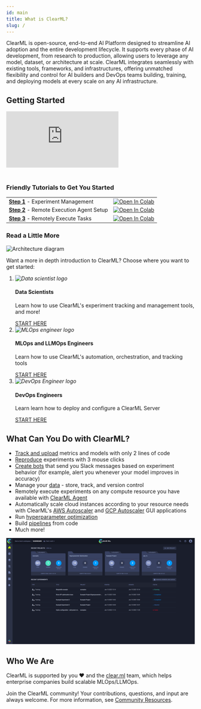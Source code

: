 ```yaml
---
id: main
title: What is ClearML?
slug: /
---
```


ClearML is open-source, end-to-end AI Platform designed to streamline AI adoption and the entire development lifecycle. 
It supports every phase of AI development, from research to production, allowing users to 
leverage any model, dataset, or architecture at scale. ClearML integrates seamlessly with existing tools, 
frameworks, and infrastructures, offering unmatched flexibility and control for AI builders and DevOps teams building, 
training, and deploying models at every scale on any AI infrastructure.


## Getting Started

<div class="vid">
<iframe style={{position: 'absolute', top: '0', left: '0', bottom: '0', right: '0', width: '100%', height: '100%'}} 
        src="https://www.youtube.com/embed/s3k9ntmQmD4" 
        title="YouTube video player" 
        frameborder="0" 
        allow="accelerometer; autoplay; clipboard-write; encrypted-media; gyroscope; picture-in-picture; fullscreen" 
        allowfullscreen>
</iframe>
</div>

<br/>
    



###  Friendly Tutorials to Get You Started

<div className="tbl-1">

<table>
<tbody>
  <tr>
    <td><a href="https://github.com/allegroai/clearml/blob/master/docs/tutorials/Getting_Started_1_Experiment_Management.ipynb"><b>Step 1</b></a> - Experiment Management</td>
    <td className="align-center"><a className="no-ext-icon" target="_blank" href="https://colab.research.google.com/github/allegroai/clearml/blob/master/docs/tutorials/Getting_Started_1_Experiment_Management.ipynb">
  <img src="https://colab.research.google.com/assets/colab-badge.svg" alt="Open In Colab"/>
</a></td>
  </tr>
  <tr>
    <td><a href="https://github.com/allegroai/clearml/blob/master/docs/tutorials/Getting_Started_2_Setting_Up_Agent.ipynb"><b>Step 2</b></a> - Remote Execution Agent Setup</td>
    <td className="align-center"><a className="no-ext-icon" target="_blank" href="https://colab.research.google.com/github/allegroai/clearml/blob/master/docs/tutorials/Getting_Started_2_Setting_Up_Agent.ipynb">
  <img src="https://colab.research.google.com/assets/colab-badge.svg" alt="Open In Colab"/>
</a></td>
  </tr>
  <tr>
    <td><a href="https://github.com/allegroai/clearml/blob/master/docs/tutorials/Getting_Started_3_Remote_Execution.ipynb"><b>Step 3</b></a> - Remotely Execute Tasks</td>
    <td className="align-center"><a className="no-ext-icon" target="_blank" href="https://colab.research.google.com/github/allegroai/clearml/blob/master/docs/tutorials/Getting_Started_3_Remote_Execution.ipynb">
  <img src="https://colab.research.google.com/assets/colab-badge.svg" alt="Open In Colab"/>
</a></td>
  </tr>
</tbody>
</table>

</div>


### Read a Little More

<div class="max-w-75 align-center">

![Architecture diagram](../img/clearml_architecture.png)

</div>

Want a more in depth introduction to ClearML? Choose where you want to get started: 


<div class="cml-card">
    <ol>
        <li>
            <i>
                <img src="/docs/latest/icons/ico-data-scientist.svg" alt="Data scientist logo" />
            </i>
            <h4>Data Scientists</h4>
            <p>Learn how to use ClearML's experiment tracking and management tools, and more!</p>
            <span class="btn-link">
                <a href="getting_started/ds/ds_first_steps">START HERE</a>
            </span>
        </li>
        <li>
            <i>
                <img src="/docs/latest/icons/ico-mlops-engineer.svg" alt="MLOps engineer logo" />
            </i>
            <h4>MLOps and LLMOps Engineers</h4>
            <p>Learn how to use ClearML's automation, orchestration, and tracking tools</p>
            <span class="btn-link">
                <a href="getting_started/mlops/mlops_first_steps">START HERE</a>
            </span>
        </li>
        <li>
            <i>
                <img src="/docs/latest/icons/ico-devops-engineer.svg" alt="DevOps Engineer logo" />
            </i>
            <h4>DevOps Engineers</h4>
            <p>Learn learn how to deploy and configure a ClearML Server</p>
            <span class="btn-link">
                <a href="./deploying_clearml/clearml_server#deployment">START HERE</a>
            </span>
        </li>
    </ol>
</div>


## What Can You Do with ClearML?

- [Track and upload](../fundamentals/task.md) metrics and models with only 2 lines of code
- [Reproduce](../webapp/webapp_exp_reproducing.md) experiments with 3 mouse clicks
- [Create bots](../guides/services/slack_alerts.md) that send you Slack messages based on experiment behavior (for example,
alert you whenever your model improves in accuracy)
- Manage your [data](../clearml_data/clearml_data.md) - store, track, and version control 
- Remotely execute experiments on any compute resource you have available with [ClearML Agent](../clearml_agent.md)  
- Automatically scale cloud instances according to your resource needs with ClearML's 
[AWS Autoscaler](../webapp/applications/apps_aws_autoscaler.md) and [GCP Autoscaler](../webapp/applications/apps_gcp_autoscaler.md)
GUI applications
- Run [hyperparameter optimization](../fundamentals/hpo.md) 
- Build [pipelines](../pipelines/pipelines.md) from code 
- Much more!

![Webapp gif](../img/gif/webapp_screenshots.gif)

## Who We Are
ClearML is supported by you :heart: and the [clear.ml](https://clear.ml) team, which helps enterprise companies build scalable MLOps/LLMOps.

Join the ClearML community! Your contributions, questions, and input are always welcome. For more information, see [Community Resources](../community.md).  
